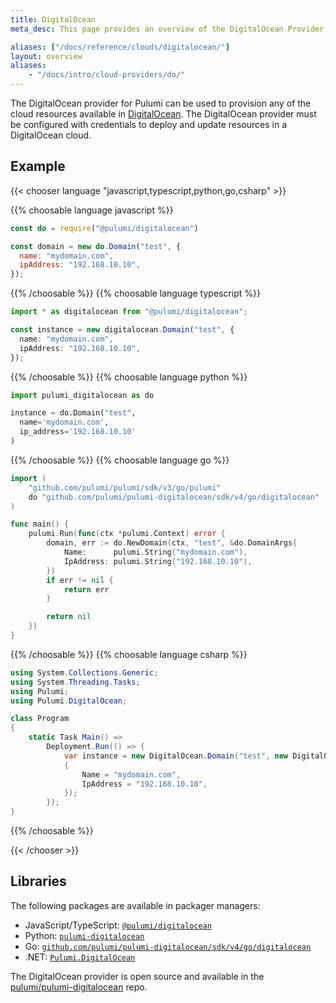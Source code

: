 ```yaml
---
title: DigitalOcean
meta_desc: This page provides an overview of the DigitalOcean Provider for Pulumi.

aliases: ["/docs/reference/clouds/digitalocean/"]
layout: overview
aliases:
    - "/docs/intro/cloud-providers/do/"
---
```


The DigitalOcean provider for Pulumi can be used to provision any of the cloud resources available in [DigitalOcean](https://www.digitalocean.com/).
The DigitalOcean provider must be configured with credentials to deploy and update resources in a DigitalOcean cloud.

## Example

{{< chooser language "javascript,typescript,python,go,csharp" >}}

{{% choosable language javascript %}}

```javascript
const do = require("@pulumi/digitalocean")

const domain = new do.Domain("test", {
  name: "mydomain.com",
  ipAddress: "192.168.10.10",
});
```

{{% /choosable %}}
{{% choosable language typescript %}}

```typescript
import * as digitalocean from "@pulumi/digitalocean";

const instance = new digitalocean.Domain("test", {
  name: "mydomain.com",
  ipAddress: "192.168.10.10",
});
```

{{% /choosable %}}
{{% choosable language python %}}

```python
import pulumi_digitalocean as do

instance = do.Domain("test",
  name='mydomain.com',
  ip_address='192.168.10.10'
)
```

{{% /choosable %}}
{{% choosable language go %}}

```go
import (
	"github.com/pulumi/pulumi/sdk/v3/go/pulumi"
	do "github.com/pulumi/pulumi-digitalocean/sdk/v4/go/digitalocean"
)

func main() {
	pulumi.Run(func(ctx *pulumi.Context) error {
		domain, err := do.NewDomain(ctx, "test", &do.DomainArgs{
			Name:      pulumi.String("mydomain.com"),
			IpAddress: pulumi.String("192.168.10.10"),
		})
		if err != nil {
			return err
		}

		return nil
	})
}

```

{{% /choosable %}}
{{% choosable language csharp %}}

```csharp
using System.Collections.Generic;
using System.Threading.Tasks;
using Pulumi;
using Pulumi.DigitalOcean;

class Program
{
    static Task Main() =>
        Deployment.Run(() => {
            var instance = new DigitalOcean.Domain("test", new DigitalOcean.DomainArgs
            {
                Name = "mydomain.com",
                IpAddress = "192.168.10.10",
            });
        });
}
```

{{% /choosable %}}

{{< /chooser >}}

## Libraries

The following packages are available in packager managers:

* JavaScript/TypeScript: [`@pulumi/digitalocean`](https://www.npmjs.com/package/@pulumi/digitalocean)
* Python: [`pulumi-digitalocean`](https://pypi.org/project/pulumi-digitalocean/)
* Go: [`github.com/pulumi/pulumi-digitalocean/sdk/v4/go/digitalocean`](https://github.com/pulumi/pulumi-digitalocean)
* .NET: [`Pulumi.DigitalOcean`](https://www.nuget.org/packages/Pulumi.DigitalOcean)

The DigitalOcean provider is open source and available in the [pulumi/pulumi-digitalocean](https://github.com/pulumi/pulumi-digitalocean) repo.
